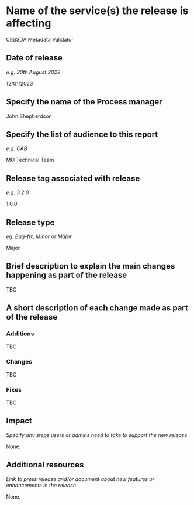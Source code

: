 # Name of the service(s) the release is affecting

CESSDA Metadata Validator

## Date of release
*e.g. 30th August 2022*

12/01/2023

## Specify the name of the Process manager

John Shepherdson

## Specify the list of audience to this report 
*e.g. CAB*

MO Technical Team

## Release tag associated with release
*e.g. 3.2.0*

1.0.0

## Release type
*eg. Bug-fix, Minor or Major*

Major

## Brief description to explain the main changes happening as part of the release

TBC

## A short description of each change made as part of the release

### Additions

TBC

### Changes

TBC

### Fixes

TBC

## Impact

*Specify any steps users or admins need to take to support the new release*

None.

## Additional resources

*Link to press release and/or document about new features or enhancements in the release*

None.
